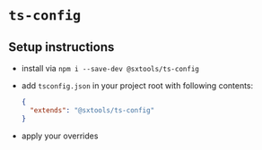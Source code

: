 # `ts-config`

## Setup instructions

* install via `npm i --save-dev @sxtools/ts-config`

* add `tsconfig.json` in your project root with following contents:
  ```json
  {
    "extends": "@sxtools/ts-config"
  }
  ```

* apply your overrides